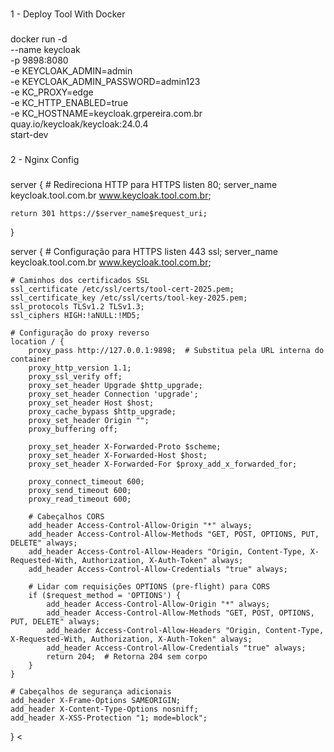 ###
1 - Deploy Tool With Docker
###

docker run -d \
  --name keycloak \
  -p 9898:8080 \
  -e KEYCLOAK_ADMIN=admin \
  -e KEYCLOAK_ADMIN_PASSWORD=admin123 \
  -e KC_PROXY=edge \
  -e KC_HTTP_ENABLED=true \
  -e KC_HOSTNAME=keycloak.grpereira.com.br \
  quay.io/keycloak/keycloak:24.0.4 \
  start-dev


###
2 - Nginx Config
###

>

server {
    # Redireciona HTTP para HTTPS
    listen 80;
    server_name keycloak.tool.com.br www.keycloak.tool.com.br;

    return 301 https://$server_name$request_uri;
}

server {
    # Configuração para HTTPS
    listen 443 ssl;
    server_name keycloak.tool.com.br www.keycloak.tool.com.br;

    # Caminhos dos certificados SSL
    ssl_certificate /etc/ssl/certs/tool-cert-2025.pem;
    ssl_certificate_key /etc/ssl/certs/tool-key-2025.pem;
    ssl_protocols TLSv1.2 TLSv1.3;
    ssl_ciphers HIGH:!aNULL:!MD5;

    # Configuração do proxy reverso
    location / {
        proxy_pass http://127.0.0.1:9898;  # Substitua pela URL interna do container
        proxy_http_version 1.1;
        proxy_ssl_verify off;
        proxy_set_header Upgrade $http_upgrade;
        proxy_set_header Connection 'upgrade';
        proxy_set_header Host $host;
        proxy_cache_bypass $http_upgrade;
        proxy_set_header Origin "";
        proxy_buffering off;

        proxy_set_header X-Forwarded-Proto $scheme;
        proxy_set_header X-Forwarded-Host $host;
        proxy_set_header X-Forwarded-For $proxy_add_x_forwarded_for;

        proxy_connect_timeout 600;
        proxy_send_timeout 600;
        proxy_read_timeout 600;

        # Cabeçalhos CORS
        add_header Access-Control-Allow-Origin "*" always;
        add_header Access-Control-Allow-Methods "GET, POST, OPTIONS, PUT, DELETE" always;
        add_header Access-Control-Allow-Headers "Origin, Content-Type, X-Requested-With, Authorization, X-Auth-Token" always;
        add_header Access-Control-Allow-Credentials "true" always;

        # Lidar com requisições OPTIONS (pre-flight) para CORS
        if ($request_method = 'OPTIONS') {
            add_header Access-Control-Allow-Origin "*" always;
            add_header Access-Control-Allow-Methods "GET, POST, OPTIONS, PUT, DELETE" always;
            add_header Access-Control-Allow-Headers "Origin, Content-Type, X-Requested-With, Authorization, X-Auth-Token" always;
            add_header Access-Control-Allow-Credentials "true" always;
            return 204;  # Retorna 204 sem corpo
        }
    }

    # Cabeçalhos de segurança adicionais
    add_header X-Frame-Options SAMEORIGIN;
    add_header X-Content-Type-Options nosniff;
    add_header X-XSS-Protection "1; mode=block";
}
<
